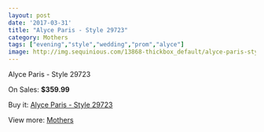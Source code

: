 ```yaml
---
layout: post
date: '2017-03-31'
title: "Alyce Paris - Style 29723"
category: Mothers
tags: ["evening","style","wedding","prom","alyce"]
image: http://img.sequinious.com/13868-thickbox_default/alyce-paris-style-29723.jpg
---
```

Alyce Paris - Style 29723

On Sales: **$359.99**
<a href="https://www.sequinious.com/mothers/6538-alyce-paris-style-29723.html"><amp-img layout="responsive" width="600" height="600" src="//img.sequinious.com/13868-thickbox_default/alyce-paris-style-29723.jpg" alt="Alyce Paris - Style 29723 0" /></a>
<a href="https://www.sequinious.com/mothers/6538-alyce-paris-style-29723.html"><amp-img layout="responsive" width="600" height="600" src="//img.sequinious.com/13869-thickbox_default/alyce-paris-style-29723.jpg" alt="Alyce Paris - Style 29723 1" /></a>

Buy it: [Alyce Paris - Style 29723](https://www.sequinious.com/mothers/6538-alyce-paris-style-29723.html "Alyce Paris - Style 29723")

View more: [Mothers](https://www.sequinious.com/6-mothers "Mothers")